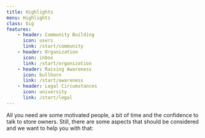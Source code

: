 ```yaml
---
title: Highlights
menu: Highlights
class: big
features:
    - header: Community Building
      icon: users
      link: /start/community
    - header: Organization
      icon: inbox
      link: /start/organization
    - header: Raising Awareness
      icon: bullhorn
      link: /start/awareness
    - header: Legal Circumstances
      icon: university
      link: /start/legal
---
```


All you need are some motivated people, a bit of time and the confidence to talk to store owners. Still, there are some aspects that should be considered and we want to help you with that:
